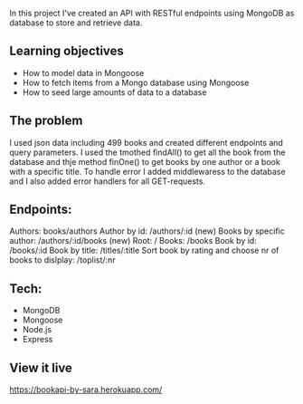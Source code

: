 



In this project I've created an API with RESTful endpoints using MongoDB as database to store and retrieve data.

## Learning objectives
* How to model data in Mongoose
* How to fetch items from a Mongo database using Mongoose
* How to seed large amounts of data to a database

## The problem
I used json data including 499 books and created different endpoints and query parameters. I used the tmothed findAll() to get all the book from the database and thje method finOne() to get books by one author or a book with a specific title. To handle error I  added middlewaress to the database and I also added error handlers for all GET-requests.

## Endpoints:
Authors: books/authors
Author by id: /authors/:id (new)
Books by specific author: /authors/:id/books (new)
Root: /
Books: /books
Book by id: /books/:id
Book by title: /titles/:title
Sort book by rating and choose nr of books to dislplay: /toplist/:nr

## Tech:
* MongoDB
* Mongoose
* Node.js
* Express


## View it live

https://bookapi-by-sara.herokuapp.com/
